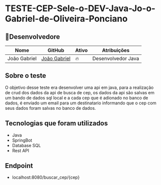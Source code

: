 # TESTE-CEP-Sele-o-DEV-Java-Jo-o-Gabriel-de-Oliveira-Ponciano

## 👤Desenvolvedore

| Nome                                              | GitHub                                           | Ativo | Atribuições                   |
| ------------------------------------------------- | -------------------------------------------      | ----- | ----------------------------- |
| João Gabriel                                      | [João Gabriel](https://github.com/Jotage777)     | 🔥    | Desenvolvedor Java            |

## Sobre o teste

O objetivo desse teste era desenvolver uma api em java, para a realização de crud dos dados da api de busca de cep, os dados da api são salvas em um bando de dados sql local e a cada cep que é adionado no banco de dados, é enviado um email para um destinatario informando que o cep com seus dados foram salvas no banco de dados.

## Tecnologias que foram utilizados
- Java
 - SpringBot
 - Database SQL
 - Rest API
## Endpoint
- localhost:8080/buscar_cep/{cep}
